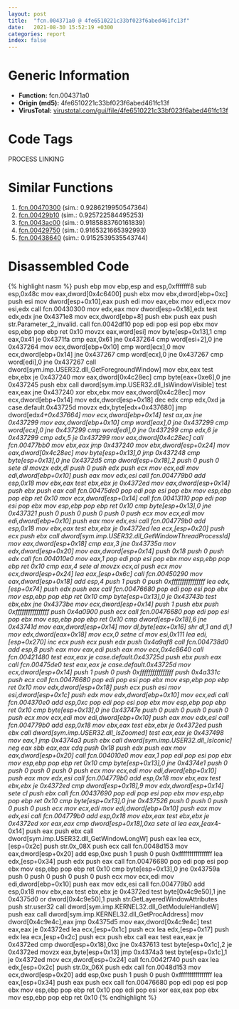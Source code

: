 ```yaml
---
layout: post
title:  "fcn.004371a0 @ 4fe6510221c33bf023f6abed461fc13f"
date:   2021-08-30 15:52:19 +0300
categories: report
index: false
---
```


# Generic Information
- **Function:** fcn.004371a0
- **Origin (md5):** 4fe6510221c33bf023f6abed461fc13f
- **VirusTotal:** [virustotal.com/gui/file/4fe6510221c33bf023f6abed461fc13f][virustotal_ref]

# Code Tags
<span class="tag" id="PROCESS">PROCESS</span>
<span class="tag" id="LINKING">LINKING</span>


# Similar Functions

1. [fcn.00470300][similar_1_ref] (sim.: 0.9286219950547364)
2. [fcn.00429b10][similar_2_ref] (sim.: 0.925722584495253)
3. [fcn.0043ac00][similar_3_ref] (sim.: 0.9185883760161839)
4. [fcn.00429750][similar_4_ref] (sim.: 0.9165321665392993)
5. [fcn.00438640][similar_5_ref] (sim.: 0.9152539535543744)


# Disassembled Code

{% highlight nasm %}
push ebp
mov ebp,esp
and esp,0xfffffff8
sub esp,0x48c
mov eax,dword[0x4c6400]
push ebx
mov ebx,dword[ebp+0xc]
push esi
mov dword[esp+0x10],eax
push edi
mov eax,ebx
mov edi,ecx
mov esi,edx
call fcn.00430300
mov edx,eax
mov dword[esp+0x18],edx
test edx,edx
jne 0x4371e8
mov ecx,dword[ebp+8]
push ebx
push eax
push str.Parameter_2_invalid.
call fcn.0042df10
pop edi
pop esi
pop ebx
mov esp,ebp
pop ebp
ret 0x10
movzx eax,word[esi]
mov byte[esp+0x13],1
cmp eax,0x41
je 0x4371fa
cmp eax,0x61
jne 0x437264
cmp word[esi+2],0
jne 0x437264
mov ecx,dword[ebp+0x10]
cmp word[ecx],0
mov ecx,dword[ebp+0x14]
jne 0x437267
cmp word[ecx],0
jne 0x437267
cmp word[edi],0
jne 0x437267
call dword[sym.imp.USER32.dll_GetForegroundWindow]
mov ebx,eax
test ebx,ebx
je 0x437240
mov eax,dword[0x4c28ec]
cmp byte[eax+0xe6],0
jne 0x437245
push ebx
call dword[sym.imp.USER32.dll_IsWindowVisible]
test eax,eax
jne 0x437240
xor ebx,ebx
mov eax,dword[0x4c28ec]
mov ecx,dword[ebp+0x14]
mov edx,dword[esp+0x18]
dec edx
cmp edx,0xd
ja case.default.0x43725d
movzx edx,byte[edx+0x437680]
jmp dword[edx*4+0x437664]
mov ecx,dword[ebp+0x14]
test ax,ax
jne 0x437299
mov eax,dword[ebp+0x10]
cmp word[eax],0
jne 0x437299
cmp word[ecx],0
jne 0x437299
cmp word[edi],0
jne 0x437299
cmp edx,6
je 0x437299
cmp edx,5
je 0x437299
mov eax,dword[0x4c28ec]
call fcn.00477bb0
mov ebx,eax
jmp 0x437240
mov ebx,dword[esp+0x24]
mov eax,dword[0x4c28ec]
mov byte[esp+0x13],0
jmp 0x437248
cmp byte[esp+0x13],0
jne 0x4372d5
cmp dword[esp+0x18],2
push 0
push 0
sete dl
movzx edx,dl
push 0
push edx
push ecx
mov ecx,edi
mov edi,dword[ebp+0x10]
push eax
mov edx,esi
call fcn.004779b0
add esp,0x18
mov ebx,eax
test ebx,ebx
je 0x4372ed
mov eax,dword[esp+0x14]
push ebx
push eax
call fcn.00475de0
pop edi
pop esi
pop ebx
mov esp,ebp
pop ebp
ret 0x10
mov ecx,dword[esp+0x14]
call fcn.00413110
pop edi
pop esi
pop ebx
mov esp,ebp
pop ebp
ret 0x10
cmp byte[esp+0x13],0
jne 0x437321
push 0
push 0
push 0
push 0
push ecx
mov ecx,edi
mov edi,dword[ebp+0x10]
push eax
mov edx,esi
call fcn.004779b0
add esp,0x18
mov ebx,eax
test ebx,ebx
je 0x4372ed
lea ecx,[esp+0x20]
push ecx
push ebx
call dword[sym.imp.USER32.dll_GetWindowThreadProcessId]
mov eax,dword[esp+0x18]
cmp eax,3
jne 0x43735a
mov edx,dword[esp+0x20]
mov eax,dword[esp+0x14]
push 0x18
push 0
push edx
call fcn.004010e0
mov eax,1
pop edi
pop esi
pop ebx
mov esp,ebp
pop ebp
ret 0x10
cmp eax,4
sete al
movzx ecx,al
push ecx
mov ecx,dword[esp+0x24]
lea eax,[esp+0x6c]
call fcn.00450290
mov eax,dword[esp+0x18]
add esp,4
push 1
push 0
push 0xffffffffffffffff
lea edx,[esp+0x74]
push edx
push eax
call fcn.00476680
pop edi
pop esi
pop ebx
mov esp,ebp
pop ebp
ret 0x10
cmp byte[esp+0x13],0
je 0x43743b
test ebx,ebx
jne 0x4373be
mov ecx,dword[esp+0x14]
push 1
push ebx
push 0xffffffffffffffff
push 0x4a0900
push ecx
call fcn.00476680
pop edi
pop esi
pop ebx
mov esp,ebp
pop ebp
ret 0x10
cmp dword[esp+0x18],6
jne 0x43741d
mov eax,dword[esp+0x14]
mov dl,byte[eax+0x16]
shr dl,1
and dl,1
mov edx,dword[eax+0x18]
mov ecx,0
setne cl
mov esi,0x111
lea edi,[esp+0x270]
inc ecx
push ecx
push edx
push 0x4a9af8
call fcn.004738d0
add esp,8
push eax
mov eax,edi
push eax
mov ecx,0x4c8640
call fcn.00421480
test eax,eax
je case.default.0x43725d
push ebx
push eax
call fcn.00475de0
test eax,eax
je case.default.0x43725d
mov ecx,dword[esp+0x14]
push 1
push 0
push 0xffffffffffffffff
push 0x4a331c
push ecx
call fcn.00476680
pop edi
pop esi
pop ebx
mov esp,ebp
pop ebp
ret 0x10
mov edx,dword[esp+0x18]
push ecx
push esi
mov esi,dword[esp+0x1c]
push edx
mov edx,dword[ebp+0x10]
mov ecx,edi
call fcn.004370e0
add esp,0xc
pop edi
pop esi
pop ebx
mov esp,ebp
pop ebp
ret 0x10
cmp byte[esp+0x13],0
jne 0x43747e
push 0
push 0
push 0
push 0
push ecx
mov ecx,edi
mov edi,dword[ebp+0x10]
push eax
mov edx,esi
call fcn.004779b0
add esp,0x18
mov ebx,eax
test ebx,ebx
je 0x4372ed
push ebx
call dword[sym.imp.USER32.dll_IsZoomed]
test eax,eax
je 0x437498
mov eax,1
jmp 0x4374a3
push ebx
call dword[sym.imp.USER32.dll_IsIconic]
neg eax
sbb eax,eax
cdq
push 0x18
push edx
push eax
mov eax,dword[esp+0x20]
call fcn.004010e0
mov eax,1
pop edi
pop esi
pop ebx
mov esp,ebp
pop ebp
ret 0x10
cmp byte[esp+0x13],0
jne 0x4374e1
push 0
push 0
push 0
push 0
push ecx
mov ecx,edi
mov edi,dword[ebp+0x10]
push eax
mov edx,esi
call fcn.004779b0
add esp,0x18
mov ebx,eax
test ebx,ebx
je 0x4372ed
cmp dword[esp+0x18],9
mov edx,dword[esp+0x14]
sete cl
push ebx
call fcn.00437690
pop edi
pop esi
pop ebx
mov esp,ebp
pop ebp
ret 0x10
cmp byte[esp+0x13],0
jne 0x437526
push 0
push 0
push 0
push 0
push ecx
mov ecx,edi
mov edi,dword[ebp+0x10]
push eax
mov edx,esi
call fcn.004779b0
add esp,0x18
mov ebx,eax
test ebx,ebx
je 0x4372ed
xor eax,eax
cmp dword[esp+0x18],0xa
sete al
lea eax,[eax*4-0x14]
push eax
push ebx
call dword[sym.imp.USER32.dll_GetWindowLongW]
push eax
lea ecx,[esp+0x2c]
push str.0x_08X
push ecx
call fcn.0048d153
mov eax,dword[esp+0x20]
add esp,0xc
push 1
push 0
push 0xffffffffffffffff
lea edx,[esp+0x34]
push edx
push eax
call fcn.00476680
pop edi
pop esi
pop ebx
mov esp,ebp
pop ebp
ret 0x10
cmp byte[esp+0x13],0
jne 0x43759a
push 0
push 0
push 0
push 0
push ecx
mov ecx,edi
mov edi,dword[ebp+0x10]
push eax
mov edx,esi
call fcn.004779b0
add esp,0x18
mov ebx,eax
test ebx,ebx
je 0x4372ed
test byte[0x4c9e50],1
jne 0x4375d0
or dword[0x4c9e50],1
push str.GetLayeredWindowAttributes
push str.user32
call dword[sym.imp.KERNEL32.dll_GetModuleHandleW]
push eax
call dword[sym.imp.KERNEL32.dll_GetProcAddress]
mov dword[0x4c9e4c],eax
jmp 0x4375d5
mov eax,dword[0x4c9e4c]
test eax,eax
je 0x4372ed
lea ecx,[esp+0x1c]
push ecx
lea edx,[esp+0x17]
push edx
lea ecx,[esp+0x2c]
push ecx
push ebx
call eax
test eax,eax
je 0x4372ed
cmp dword[esp+0x18],0xc
jne 0x437613
test byte[esp+0x1c],2
je 0x4372ed
movzx eax,byte[esp+0x13]
jmp 0x4374a3
test byte[esp+0x1c],1
je 0x4372ed
mov ecx,dword[esp+0x24]
call fcn.0042f740
push eax
lea edx,[esp+0x2c]
push str.0x_06X
push edx
call fcn.0048d153
mov ecx,dword[esp+0x20]
add esp,0xc
push 1
push 0
push 0xffffffffffffffff
lea eax,[esp+0x34]
push eax
push ecx
call fcn.00476680
pop edi
pop esi
pop ebx
mov esp,ebp
pop ebp
ret 0x10
pop edi
pop esi
xor eax,eax
pop ebx
mov esp,ebp
pop ebp
ret 0x10
{% endhighlight %}


[similar_1_ref]: /report/fcn.00470300@4fe6510221c33bf023f6abed461fc13f
[similar_2_ref]: /report/fcn.00429b10@1123b7aa5760238fe93045e585b8234c
[similar_3_ref]: /report/fcn.0043ac00@4fe6510221c33bf023f6abed461fc13f
[similar_4_ref]: /report/fcn.00429750@1123b7aa5760238fe93045e585b8234c
[similar_5_ref]: /report/fcn.00438640@4fe6510221c33bf023f6abed461fc13f
[virustotal_ref]: https://www.virustotal.com/gui/file/4fe6510221c33bf023f6abed461fc13f